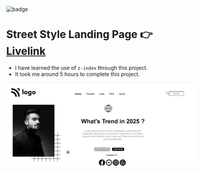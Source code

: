 ![badge](https://img.shields.io/badge/Live--class-Project-yellowgreen)
# Street Style Landing Page 👉 [Livelink](https://project-1-streetstylelandingpage.netlify.app/)

- I have learned the use of `z-index` through this project.
- It took me around 5 hours to complete this project.


![screenshot](./images/Screenshot%20(22).png)